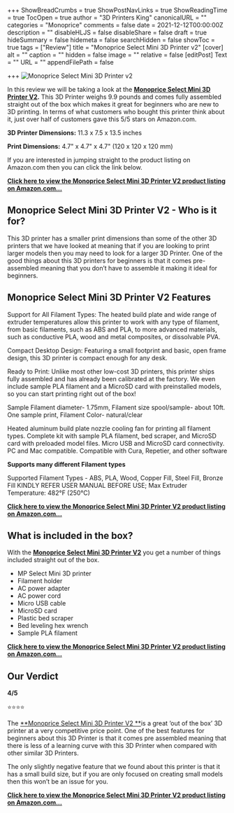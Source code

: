 +++
ShowBreadCrumbs = true
ShowPostNavLinks = true
ShowReadingTime = true
TocOpen = true
author = "3D Printers King"
canonicalURL = ""
categories = "Monoprice"
comments = false
date = 2021-12-12T00:00:00Z
description = ""
disableHLJS = false
disableShare = false
draft = true
hideSummary = false
hidemeta = false
searchHidden = false
showToc = true
tags = ["Review"]
title = "Monoprice Select Mini 3D Printer v2"
[cover]
alt = ""
caption = ""
hidden = false
image = ""
relative = false
[editPost]
Text = ""
URL = ""
appendFilePath = false

+++
![Monoprice Select Mini 3D Printer v2](https://images-na.ssl-images-amazon.com/images/I/61EXoHyYLoL._AC_UL604_SR604,400_.jpg "Monoprice Select Mini 3D Printer v2")

In this review we will be taking a look at the [**Monoprice Select Mini 3D Printer V2**](#)**.**  This 3D Printer weighs 9.9 pounds and comes fully assembled straight out of the box which makes it great for beginners who are new to 3D printing.  In terms of what customers who bought this printer think about it, just over half of customers gave this 5/5 stars on Amazon.com.

**3D Printer Dimensions:** 11.3 x 7.5 x 13.5 inches

**Print Dimensions:** 4.7" x 4.7" x 4.7" (120 x 120 x 120 mm)

If you are interested in jumping straight to the product listing on Amazon.com then you can click the link below.

[**Click here to view the Monoprice Select Mini 3D Printer V2 product listing on Amazon.com…**](#)

## Monoprice Select Mini 3D Printer V2 - Who is it for?

This 3D printer has a smaller print dimensions than some of the other 3D printers that we have looked at meaning that if you are looking to print larger models then you may need to look for a larger 3D Printer.  One of the good things about this 3D printers for beginners is that it comes pre-assembled meaning that you don’t have to assemble it making it ideal for beginners.

## Monoprice Select Mini 3D Printer V2 Features

Support for All Filament Types: The heated build plate and wide range of extruder temperatures allow this printer to work with any type of filament, from basic filaments, such as ABS and PLA, to more advanced materials, such as conductive PLA, wood and metal composites, or dissolvable PVA.

Compact Desktop Design: Featuring a small footprint and basic, open frame design, this 3D printer is compact enough for any desk.

Ready to Print: Unlike most other low-cost 3D printers, this printer ships fully assembled and has already been calibrated at the factory. We even include sample PLA filament and a MicroSD card with preinstalled models, so you can start printing right out of the box!

Sample Filament diameter- 1.75mm, Filament size spool/sample- about 10ft. One sample print, Filament Color- natural/clear

Heated aluminum build plate nozzle cooling fan for printing all filament types. Complete kit with sample PLA filament, bed scraper, and MicroSD card with preloaded model files. Micro USB and MicroSD card connectivity. PC and Mac compatible. Compatible with Cura, Repetier, and other software

**Supports many different Filament types**

Supported Filament Types - ABS, PLA, Wood, Copper Fill, Steel Fill, Bronze Fill KINDLY REFER USER MANUAL BEFORE USE; Max Extruder Temperature: 482°F (250°C)

[**Click here to view the Monoprice Select Mini 3D Printer V2 product listing on Amazon.com…**](#)

## What is included in the box?

With the [**Monoprice Select Mini 3D Printer V2**](#) you get a number of things included straight out of the box.

* MP Select Mini 3D printer
* Filament holder
* AC power adapter
* AC power cord
* Micro USB cable
* MicroSD card
* Plastic bed scraper
* Bed leveling hex wrench
* Sample PLA filament

[**Click here to view the Monoprice Select Mini 3D Printer V2 product listing on Amazon.com…**](#)

## Our Verdict

**4/5**

⭐⭐⭐⭐

The [**Monoprice Select Mini 3D Printer V2 **](#)is a great ‘out of the box’ 3D printer at a very competitive price point.  One of the best features for beginners about this 3D Printer is that it comes pre assembled meaning that there is less of a learning curve with this 3D Printer when compared with other similar 3D Printers.

The only slightly negative feature that we found about this printer is that it has a small build size, but if you are only focused on creating small models then this won’t be an issue for you.

[**Click here to view the Monoprice Select Mini 3D Printer V2 product listing on Amazon.com…**](#)